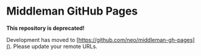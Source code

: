 # Middleman GitHub Pages

**This repository is deprecated!**

Development has moved to [https://github.com/neo/middleman-gh-pages](). Please
update your remote URLs.
